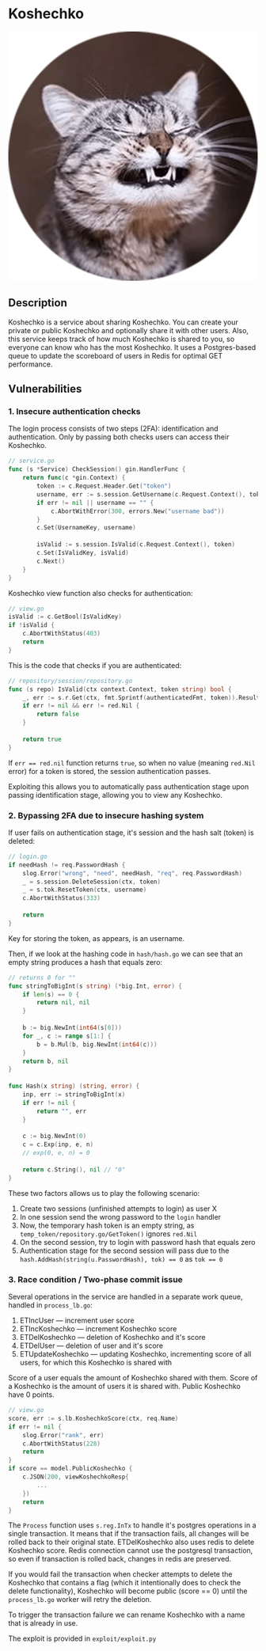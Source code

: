 # Koshechko

![](../images/koshechko.webp)

## Description

Koshechko is a service about sharing Koshechko. You can create your private or public Koshechko and optionally share it with other users. Also, this service keeps track of how much Koshechko is shared to you, so everyone can know who has the most Koshechko. It uses a Postgres-based queue to update the scoreboard of users in Redis for optimal GET performance.

## Vulnerabilities

### 1. Insecure authentication checks

The login process consists of two steps (2FA): identification and authentication. Only by passing both checks users can access their Koshechko.

```go
// service.go
func (s *Service) CheckSession() gin.HandlerFunc {
	return func(c *gin.Context) {
		token := c.Request.Header.Get("token")
		username, err := s.session.GetUsername(c.Request.Context(), token)
		if err != nil || username == "" {
			c.AbortWithError(300, errors.New("username bad"))
		}
		c.Set(UsernameKey, username)

		isValid := s.session.IsValid(c.Request.Context(), token)
		c.Set(IsValidKey, isValid)
		c.Next()
	}
}
```

Koshechko view function also checks for authentication:
```go
// view.go
isValid := c.GetBool(IsValidKey)
if !isValid {
	c.AbortWithStatus(403)
	return
}
```

This is the code that checks if you are authenticated:
```go
// repository/session/repository.go
func (s repo) IsValid(ctx context.Context, token string) bool {
	_, err := s.r.Get(ctx, fmt.Sprintf(authenticatedFmt, token)).Result()
	if err != nil && err != red.Nil {
		return false
	}

	return true
}
```

If `err == red.nil` function returns `true`, so when no value (meaning `red.Nil` error) for a token is stored, the session authentication passes.

Exploiting this allows you to automatically pass authentication stage upon passing identification stage, allowing you to view any Koshechko.


### 2. Bypassing 2FA due to insecure hashing system

If user fails on authentication stage, it's session and the hash salt (token) is deleted:

```go
// login.go
if needHash != req.PasswordHash {
	slog.Error("wrong", "need", needHash, "req", req.PasswordHash)
	_ = s.session.DeleteSession(ctx, token)
	_ = s.tok.ResetToken(ctx, username)
	c.AbortWithStatus(333)

	return
}
```

Key for storing the token, as appears, is an username.

Then, if we look at the hashing code in `hash/hash.go` we can see that an empty string produces a hash that equals zero:

```go
// returns 0 for ""
func stringToBigInt(s string) (*big.Int, error) {
	if len(s) == 0 {
		return nil, nil
	}

	b := big.NewInt(int64(s[0]))
	for _, c := range s[1:] {
		b = b.Mul(b, big.NewInt(int64(c)))
	}
	return b, nil
}

func Hash(x string) (string, error) {
	inp, err := stringToBigInt(x)
	if err != nil {
		return "", err
	}

	c := big.NewInt(0)
	c = c.Exp(inp, e, n)
	// exp(0, e, n) = 0

	return c.String(), nil // "0"
}
```

These two factors allows us to play the following scenario:

1. Create two sessions (unfinished attempts to login) as user X
2. In one session send the wrong password to the `login` handler
3. Now, the temporary hash token is an empty string, as `temp_token/repository.go/GetToken()` ignores `red.Nil`
4. On the second session, try to login with password hash that equals zero
5. Authentication stage for the second session will pass due to the `hash.AddHash(string(u.PasswordHash), tok) == 0` as `tok == 0`


### 3. Race condition / Two-phase commit issue

Several operations in the service are handled in a separate work queue, handled in `process_lb.go`:
1. ETIncUser — increment user score
2. ETIncKoshechko — increment Koshechko score
3. ETDelKoshechko — deletion of Koshechko and it's score
4. ETDelUser — deletion of user and it's score
5. ETUpdateKoshechko — updating Koshechko, incrementing score of all users, for which this Koshechko is shared with

Score of a user equals the amount of Koshechko shared with them. Score of a Koshechko is the amount of users it is shared with. Public Koshechko have 0 points.

```go
// view.go
score, err := s.lb.KoshechkoScore(ctx, req.Name)
if err != nil {
	slog.Error("rank", err)
	c.AbortWithStatus(228)
	return
}
if score == model.PublicKoshechko {
	c.JSON(200, viewKoshechkoResp{
		...
	})
	return
}
```

The `Process` function uses `s.reg.InTx` to handle it's postgres operations in a single transaction. It means that if the transaction fails, all changes will be rolled back to their original state. ETDelKoshechko also uses redis to delete Koshechko score. Redis connection cannot use the postgresql transaction, so even if transaction is rolled back, changes in redis are preserved.

If you would fail the transaction when checker attempts to delete the Koshechko that contains a flag (which it intentionally does to check the delete functionality), Koshechko will become public (score == 0) until the `process_lb.go` worker will retry the deletion. 

To trigger the transaction failure we can rename Koshechko with a name that is already in use. 

The exploit is provided in `exploit/exploit.py`
